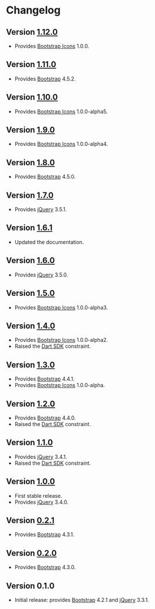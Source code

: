 # Changelog

## Version [1.12.0](https://git.belin.io/cedx/bootstrap.dart/compare/v1.11.0...v1.12.0)
- Provides [Bootstrap Icons](https://icons.getbootstrap.com) 1.0.0.

## Version [1.11.0](https://git.belin.io/cedx/bootstrap.dart/compare/v1.10.0...v1.11.0)
- Provides [Bootstrap](https://getbootstrap.com) 4.5.2.

## Version [1.10.0](https://git.belin.io/cedx/bootstrap.dart/compare/v1.9.0...v1.10.0)
- Provides [Bootstrap Icons](https://icons.getbootstrap.com) 1.0.0-alpha5.

## Version [1.9.0](https://git.belin.io/cedx/bootstrap.dart/compare/v1.8.0...v1.9.0)
- Provides [Bootstrap Icons](https://icons.getbootstrap.com) 1.0.0-alpha4.

## Version [1.8.0](https://git.belin.io/cedx/bootstrap.dart/compare/v1.7.0...v1.8.0)
- Provides [Bootstrap](https://getbootstrap.com) 4.5.0.

## Version [1.7.0](https://git.belin.io/cedx/bootstrap.dart/compare/v1.6.1...v1.7.0)
- Provides [jQuery](https://jquery.com) 3.5.1.

## Version [1.6.1](https://git.belin.io/cedx/bootstrap.dart/compare/v1.6.0...v1.6.1)
- Updated the documentation.

## Version [1.6.0](https://git.belin.io/cedx/bootstrap.dart/compare/v1.5.0...v1.6.0)
- Provides [jQuery](https://jquery.com) 3.5.0.

## Version [1.5.0](https://git.belin.io/cedx/bootstrap.dart/compare/v1.4.0...v1.5.0)
- Provides [Bootstrap Icons](https://icons.getbootstrap.com) 1.0.0-alpha3.

## Version [1.4.0](https://git.belin.io/cedx/bootstrap.dart/compare/v1.3.0...v1.4.0)
- Provides [Bootstrap Icons](https://icons.getbootstrap.com) 1.0.0-alpha2.
- Raised the [Dart SDK](https://dart.dev/tools/sdk) constraint.

## Version [1.3.0](https://git.belin.io/cedx/bootstrap.dart/compare/v1.2.0...v1.3.0)
- Provides [Bootstrap](https://getbootstrap.com) 4.4.1.
- Provides [Bootstrap Icons](https://icons.getbootstrap.com) 1.0.0-alpha.

## Version [1.2.0](https://git.belin.io/cedx/bootstrap.dart/compare/v1.1.0...v1.2.0)
- Provides [Bootstrap](https://getbootstrap.com) 4.4.0.
- Raised the [Dart SDK](https://dart.dev/tools/sdk) constraint.

## Version [1.1.0](https://git.belin.io/cedx/bootstrap.dart/compare/v1.0.0...v1.1.0)
- Provides [jQuery](https://jquery.com) 3.4.1.
- Raised the [Dart SDK](https://dart.dev/tools/sdk) constraint.

## Version [1.0.0](https://git.belin.io/cedx/bootstrap.dart/compare/v0.2.1...v1.0.0)
- First stable release.
- Provides [jQuery](https://jquery.com) 3.4.0.

## Version [0.2.1](https://git.belin.io/cedx/bootstrap.dart/compare/v0.2.0...v0.2.1)
- Provides [Bootstrap](https://getbootstrap.com) 4.3.1.

## Version [0.2.0](https://git.belin.io/cedx/bootstrap.dart/compare/v0.1.0...v0.2.0)
- Provides [Bootstrap](https://getbootstrap.com) 4.3.0.

## Version 0.1.0
- Initial release: provides [Bootstrap](https://getbootstrap.com) 4.2.1 and [jQuery](https://jquery.com) 3.3.1.
